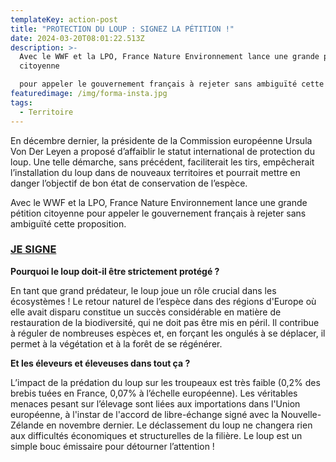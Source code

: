 ```yaml
---
templateKey: action-post
title: "PROTECTION DU LOUP : SIGNEZ LA PÉTITION !"
date: 2024-03-20T08:01:22.513Z
description: >-
  Avec le WWF et la LPO, France Nature Environnement lance une grande pétition
  citoyenne

  pour appeler le gouvernement français à rejeter sans ambiguïté cette proposition
featuredimage: /img/forma-insta.jpg
tags:
  - Territoire
---
```

En décembre dernier, la présidente de la Commission européenne Ursula Von Der Leyen a
proposé d’affaiblir le statut international de protection du loup. Une telle démarche, sans
précédent, faciliterait les tirs, empêcherait l’installation du loup dans de nouveaux territoires et
pourrait mettre en danger l’objectif de bon état de conservation de l’espèce.

<!--StartFragment-->

Avec le WWF et la LPO, France Nature Environnement lance une grande pétition citoyenne pour appeler le gouvernement français à rejeter sans ambiguïté cette proposition.



### **[JE SIGNE](https://fne.asso.fr/actualites/protection-du-loup-signez-la-petition?mtm_campaign=PetitionLoup&mtm_kwd=Com-Mouvement#petition)**



**Pourquoi le loup doit-il être strictement protégé ?**

En tant que grand prédateur, le loup joue un rôle crucial dans les écosystèmes ! Le retour naturel de l’espèce dans des régions d'Europe où elle avait disparu constitue un succès considérable en matière de restauration de la biodiversité, qui ne doit pas être mis en péril. Il contribue à réguler de nombreuses espèces et, en forçant les ongulés à se déplacer, il permet à la végétation et à la forêt de se régénérer.

**Et les éleveurs et éleveuses dans tout ça ?**

L’impact de la prédation du loup sur les troupeaux est très faible (0,2% des brebis tuées en France, 0,07% à l’échelle européenne). Les véritables menaces pesant sur l’élevage sont liées aux importations dans l'Union européenne, à l'instar de l'accord de libre-échange signé avec la Nouvelle-Zélande en novembre dernier. Le déclassement du loup ne changera rien aux difficultés économiques et structurelles de la filière. Le loup est un simple bouc émissaire pour détourner l’attention !

<!--EndFragment-->